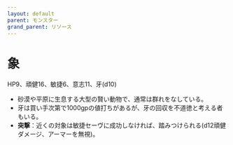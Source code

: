 ```yaml
---
layout: default
parent: モンスター
grand_parent: リソース
---
```


# 象

HP9、頑健16、敏捷6、意志11、牙(d10)

- 砂漠や平原に生息する大型の賢い動物で、通常は群れをなしている。
- 牙は買い手次第で1000gpの値打ちがあるが、牙の回収を不道徳と考える者もいる。
- **突撃**：近くの対象は敏捷セーヴに成功しなければ、踏みつけられる(d12頑健ダメージ、アーマーを無視)。
